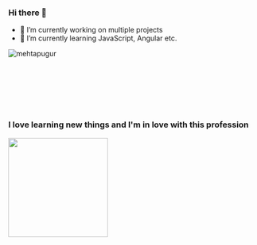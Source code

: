 ### Hi there 👋

- 🔭 I’m currently working on multiple projects
- 🌱 I’m currently learning JavaScript, Angular etc.

<p><img align="left" src="https://github-readme-stats.vercel.app/api/top-langs?username=mehtapugur&show_icons=true&locale=en&layout=compact" alt="mehtapugur" /></p>
<br><br><br/><br/><br/><br/><br>

### I love learning new things and I'm in love with this profession

<img height="200px" src="https://media.giphy.com/media/L1R1tvI9svkIWwpVYr/giphy.gif"/>
